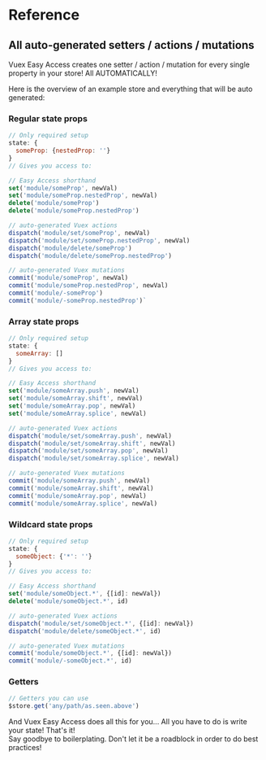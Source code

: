 # Reference

## All auto-generated setters / actions / mutations

Vuex Easy Access creates one setter / action / mutation for every single property in your store! All AUTOMATICALLY!

Here is the overview of an example store and everything that will be auto generated:

### Regular state props

```js
// Only required setup
state: {
  someProp: {nestedProp: ''}
}
// Gives you access to:

// Easy Access shorthand
set('module/someProp', newVal)
set('module/someProp.nestedProp', newVal)
delete('module/someProp')
delete('module/someProp.nestedProp')

// auto-generated Vuex actions
dispatch('module/set/someProp', newVal)
dispatch('module/set/someProp.nestedProp', newVal)
dispatch('module/delete/someProp')
dispatch('module/delete/someProp.nestedProp')

// auto-generated Vuex mutations
commit('module/someProp', newVal)
commit('module/someProp.nestedProp', newVal)
commit('module/-someProp')
commit('module/-someProp.nestedProp')`
```

### Array state props

```js
// Only required setup
state: {
  someArray: []
}
// Gives you access to:

// Easy Access shorthand
set('module/someArray.push', newVal)
set('module/someArray.shift', newVal)
set('module/someArray.pop', newVal)
set('module/someArray.splice', newVal)

// auto-generated Vuex actions
dispatch('module/set/someArray.push', newVal)
dispatch('module/set/someArray.shift', newVal)
dispatch('module/set/someArray.pop', newVal)
dispatch('module/set/someArray.splice', newVal)

// auto-generated Vuex mutations
commit('module/someArray.push', newVal)
commit('module/someArray.shift', newVal)
commit('module/someArray.pop', newVal)
commit('module/someArray.splice', newVal)
```

### Wildcard state props

```js
// Only required setup
state: {
  someObject: {'*': ''}
}
// Gives you access to:

// Easy Access shorthand
set('module/someObject.*', {[id]: newVal})
delete('module/someObject.*', id)

// auto-generated Vuex actions
dispatch('module/set/someObject.*', {[id]: newVal})
dispatch('module/delete/someObject.*', id)

// auto-generated Vuex mutations
commit('module/someObject.*', {[id]: newVal})
commit('module/-someObject.*', id)
```

### Getters

```js
// Getters you can use
$store.get('any/path/as.seen.above')
```

And Vuex Easy Access does all this for you... All you have to do is write your state! That's it!<br>Say goodbye to boilerplating. Don't let it be a roadblock in order to do best practices!
